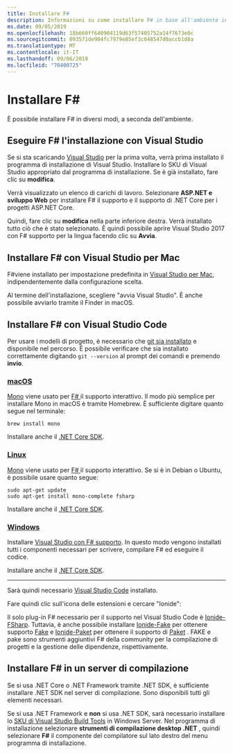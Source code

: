 ```yaml
---
title: Installare F#
description: Informazioni su come installare F# in base all'ambiente in uso.
ms.date: 09/05/2019
ms.openlocfilehash: 18b660ff640904119d63f57405752a14f7673e0c
ms.sourcegitcommit: 093571de904fc7979e85ef3c048547d0accb1d8a
ms.translationtype: MT
ms.contentlocale: it-IT
ms.lasthandoff: 09/06/2019
ms.locfileid: "70400725"
---
```

# <a name="install-f"></a>Installare F\#

È possibile installare F# in diversi modi, a seconda dell'ambiente.

## <a name="install-f-with-visual-studio"></a>Eseguire F# l'installazione con Visual Studio

Se si sta scaricando [Visual Studio](https://visualstudio.microsoft.com/vs/?utm_medium=microsoft&utm_source=docs.microsoft.com&utm_campaign=inline+link) per la prima volta, verrà prima installato il programma di installazione di Visual Studio. Installare lo SKU di Visual Studio appropriato dal programma di installazione. Se è già installato, fare clic su **modifica**.

Verrà visualizzato un elenco di carichi di lavoro. Selezionare **ASP.NET e sviluppo Web** per installare F# il supporto e il supporto di .NET Core per i progetti ASP.NET Core.

Quindi, fare clic su **modifica** nella parte inferiore destra.  Verrà installato tutto ciò che è stato selezionato. È quindi possibile aprire Visual Studio 2017 con F# supporto per la lingua facendo clic su **Avvia**.

## <a name="install-f-with-visual-studio-for-mac"></a>Installare F# con Visual Studio per Mac

F#viene installato per impostazione predefinita in [Visual Studio per Mac](https://visualstudio.microsoft.com/vs/mac/?utm_medium=microsoft&utm_source=docs.microsoft.com&utm_campaign=inline+link), indipendentemente dalla configurazione scelta.

Al termine dell'installazione, scegliere "avvia Visual Studio". È anche possibile avviarlo tramite il Finder in macOS.

## <a name="install-f-with-visual-studio-code"></a>Installare F# con Visual Studio Code

Per usare i modelli di progetto, è necessario che [git sia installato](https://git-scm.com/download) e disponibile nel percorso. È possibile verificare che sia installato correttamente digitando `git --version` al prompt dei comandi e premendo **invio**.

### <a name="macostabmacos"></a>[macOS](#tab/macos)

[Mono](https://www.mono-project.com) viene usato per [ F# ](../tutorials/fsharp-interactive/index.md) il supporto interattivo. Il modo più semplice per installare Mono in macOS è tramite Homebrew. È sufficiente digitare quanto segue nel terminale:

```console
brew install mono
```

Installare anche il [.NET Core SDK](https://www.microsoft.com/net/download).

### <a name="linuxtablinux"></a>[Linux](#tab/linux)

[Mono](https://www.mono-project.com) viene usato per [ F# ](../tutorials/fsharp-interactive/index.md) il supporto interattivo. Se si è in Debian o Ubuntu, è possibile usare quanto segue:

```console
sudo apt-get update
sudo apt-get install mono-complete fsharp
```

Installare anche il [.NET Core SDK](https://www.microsoft.com/net/download).

### <a name="windowstabwindows"></a>[Windows](#tab/windows)

Installare [Visual Studio con F# supporto](#install-f-with-visual-studio). In questo modo vengono installati tutti i componenti necessari per scrivere, compilare F# ed eseguire il codice.

Installare anche il [.NET Core SDK](https://www.microsoft.com/net/download/).

---

Sarà quindi necessario [Visual Studio Code](https://code.visualstudio.com) installato.

Fare quindi clic sull'icona delle estensioni e cercare "Ionide":

Il solo plug-in F# necessario per il supporto nel Visual Studio Code è [Ionide-FSharp](https://marketplace.visualstudio.com/items?itemName=Ionide.Ionide-fsharp). Tuttavia, è anche possibile installare [Ionide-Fake](https://marketplace.visualstudio.com/items?itemName=Ionide.Ionide-FAKE) per ottenere supporto [Fake](https://fsharp.github.io/FAKE/) e [Ionide-Paket](https://marketplace.visualstudio.com/items?itemName=Ionide.Ionide-Paket) per ottenere il supporto di [Paket](https://fsprojects.github.io/Paket/) . FAKE e pake sono strumenti aggiuntivi F# della community per la compilazione di progetti e la gestione delle dipendenze, rispettivamente.

## <a name="install-f-on-a-build-server"></a>Installare F# in un server di compilazione

Se si usa .NET Core o .NET Framework tramite .NET SDK, è sufficiente installare .NET SDK nel server di compilazione. Sono disponibili tutti gli elementi necessari.

Se si usa .NET Framework e **non** si usa .NET SDK, sarà necessario installare lo [SKU di Visual Studio Build Tools](https://visualstudio.microsoft.com/thank-you-downloading-visual-studio/?sku=BuildTools&rel=16) in Windows Server. Nel programma di installazione selezionare **strumenti di compilazione desktop .NET** , quindi selezionare **F#** il componente del compilatore sul lato destro del menu programma di installazione.
